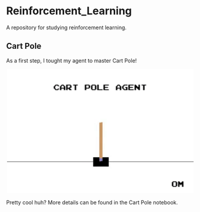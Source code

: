 # Reinforcement_Learning
A repository for studying reinforcement learning.

## Cart Pole
As a first step, I tought my agent to master Cart Pole! 
<div style="text-align:center"><img src="./img/CartPole_Agent.gif" width="500"/></div>

Pretty cool huh?
More details can be found in the Cart Pole notebook.
